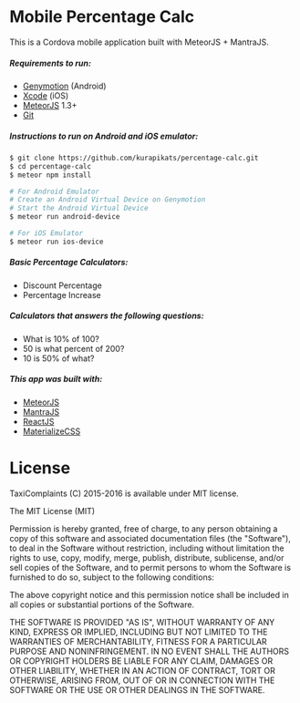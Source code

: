# Mobile Percentage Calc

This is a Cordova mobile application built with MeteorJS + MantraJS.

##### Requirements to run:

* [Genymotion](https://www.genymotion.com/) (Android)
* [Xcode](https://developer.apple.com/xcode/) (iOS)
* [MeteorJS](https://www.meteor.com/) 1.3+
* [Git](https://git-scm.com/)

##### Instructions to run on Android and iOS emulator:

```sh
$ git clone https://github.com/kurapikats/percentage-calc.git
$ cd percentage-calc
$ meteor npm install

# For Android Emulator
# Create an Android Virtual Device on Genymotion
# Start the Android Virtual Device
$ meteor run android-device

# For iOS Emulator
$ meteor run ios-device

```

##### Basic Percentage Calculators:

* Discount Percentage
* Percentage Increase

##### Calculators that answers the following questions:

* What is 10% of 100?
* 50 is what percent of 200?
* 10 is 50% of what?

##### This app was built with:

* [MeteorJS](https://www.meteor.com/)
* [MantraJS](http://mantrajs.com/)
* [ReactJS](https://facebook.github.io/react/)
* [MaterializeCSS](http://materializecss.com/)

# License

TaxiComplaints (C) 2015-2016 is available under MIT license.

The MIT License (MIT)

Permission is hereby granted, free of charge, to any person obtaining a copy of this software and associated documentation files (the "Software"), to deal in the Software without restriction, including without limitation the rights to use, copy, modify, merge, publish, distribute, sublicense, and/or sell copies of the Software, and to permit persons to whom the Software is furnished to do so, subject to the following conditions:

The above copyright notice and this permission notice shall be included in all copies or substantial portions of the Software.

THE SOFTWARE IS PROVIDED "AS IS", WITHOUT WARRANTY OF ANY KIND, EXPRESS OR IMPLIED, INCLUDING BUT NOT LIMITED TO THE WARRANTIES OF MERCHANTABILITY, FITNESS FOR A PARTICULAR PURPOSE AND NONINFRINGEMENT. IN NO EVENT SHALL THE AUTHORS OR COPYRIGHT HOLDERS BE LIABLE FOR ANY CLAIM, DAMAGES OR OTHER LIABILITY, WHETHER IN AN ACTION OF CONTRACT, TORT OR OTHERWISE, ARISING FROM, OUT OF OR IN CONNECTION WITH THE SOFTWARE OR THE USE OR OTHER DEALINGS IN THE SOFTWARE.
